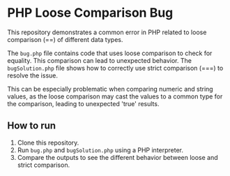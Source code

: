 # PHP Loose Comparison Bug
This repository demonstrates a common error in PHP related to loose comparison (==) of different data types.

The `bug.php` file contains code that uses loose comparison to check for equality.  This comparison can lead to unexpected behavior.  The `bugSolution.php` file shows how to correctly use strict comparison (===) to resolve the issue.

This can be especially problematic when comparing numeric and string values, as the loose comparison may cast the values to a common type for the comparison, leading to unexpected 'true' results.

## How to run

1. Clone this repository.
2. Run `bug.php` and `bugSolution.php` using a PHP interpreter.
3. Compare the outputs to see the different behavior between loose and strict comparison.

